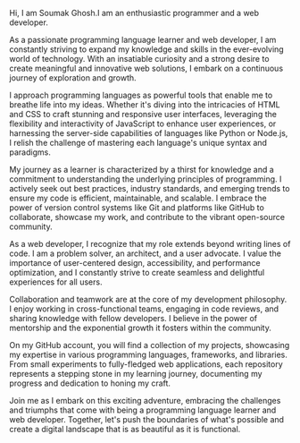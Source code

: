 Hi, I am Soumak Ghosh.I am an enthusiastic programmer and a web developer.

As a passionate programming language learner and web developer, I am constantly striving to expand my knowledge and skills in the ever-evolving world of technology. With an insatiable curiosity and a strong desire to create meaningful and innovative web solutions, I embark on a continuous journey of exploration and growth.

I approach programming languages as powerful tools that enable me to breathe life into my ideas. Whether it's diving into the intricacies of HTML and CSS to craft stunning and responsive user interfaces, leveraging the flexibility and interactivity of JavaScript to enhance user experiences, or harnessing the server-side capabilities of languages like Python or Node.js, I relish the challenge of mastering each language's unique syntax and paradigms.

My journey as a learner is characterized by a thirst for knowledge and a commitment to understanding the underlying principles of programming. I actively seek out best practices, industry standards, and emerging trends to ensure my code is efficient, maintainable, and scalable. I embrace the power of version control systems like Git and platforms like GitHub to collaborate, showcase my work, and contribute to the vibrant open-source community.

As a web developer, I recognize that my role extends beyond writing lines of code. I am a problem solver, an architect, and a user advocate. I value the importance of user-centered design, accessibility, and performance optimization, and I constantly strive to create seamless and delightful experiences for all users.

Collaboration and teamwork are at the core of my development philosophy. I enjoy working in cross-functional teams, engaging in code reviews, and sharing knowledge with fellow developers. I believe in the power of mentorship and the exponential growth it fosters within the community.

On my GitHub account, you will find a collection of my projects, showcasing my expertise in various programming languages, frameworks, and libraries. From small experiments to fully-fledged web applications, each repository represents a stepping stone in my learning journey, documenting my progress and dedication to honing my craft.

Join me as I embark on this exciting adventure, embracing the challenges and triumphs that come with being a programming language learner and web developer. Together, let's push the boundaries of what's possible and create a digital landscape that is as beautiful as it is functional.
